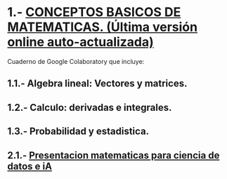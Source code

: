 # 1.- [CONCEPTOS BASICOS DE MATEMATICAS. (Última versión online auto-actualizada)](https://colab.research.google.com/drive/17YGIaSmzGOhdDc6dwgIwfyuq7dTF_VZ2)  

  
Cuaderno de Google Colaboratory que incluye:

## 1.1.- Algebra lineal: Vectores y matrices.
## 1.2.- Calculo: derivadas e integrales.
## 1.3.- Probabilidad y estadistica.

## 2.1.- [Presentacion matematicas para ciencia de datos e iA](https://github.com/CharlieScot/Inteligencia-Artificial/blob/main/MODULO_1/MATEMATICAS%20CIENCIA%20DE%20DATOS%20E%20IA.pptx)
